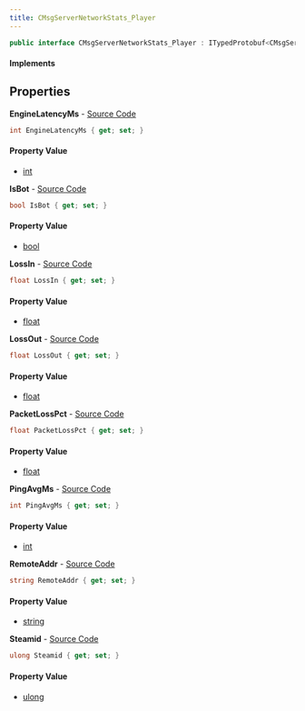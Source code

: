 ```yaml
---
title: CMsgServerNetworkStats_Player
---
```


```csharp
public interface CMsgServerNetworkStats_Player : ITypedProtobuf<CMsgServerNetworkStats_Player>, INativeHandle
```

#### Implements

## Properties

**EngineLatencyMs** - [Source Code](https://github.com/swiftly-solution/swiftlys2/blob/main/managed/src/SwiftlyS2.Generated/Protobufs/Interfaces/CMsgServerNetworkStats_Player.cs#L34)

```csharp
int EngineLatencyMs { get; set; }
```

#### Property Value

- [int](https://learn.microsoft.com/dotnet/api/system.int32)

**IsBot** - [Source Code](https://github.com/swiftly-solution/swiftlys2/blob/main/managed/src/SwiftlyS2.Generated/Protobufs/Interfaces/CMsgServerNetworkStats_Player.cs#L25)

```csharp
bool IsBot { get; set; }
```

#### Property Value

- [bool](https://learn.microsoft.com/dotnet/api/system.boolean)

**LossIn** - [Source Code](https://github.com/swiftly-solution/swiftlys2/blob/main/managed/src/SwiftlyS2.Generated/Protobufs/Interfaces/CMsgServerNetworkStats_Player.cs#L28)

```csharp
float LossIn { get; set; }
```

#### Property Value

- [float](https://learn.microsoft.com/dotnet/api/system.single)

**LossOut** - [Source Code](https://github.com/swiftly-solution/swiftlys2/blob/main/managed/src/SwiftlyS2.Generated/Protobufs/Interfaces/CMsgServerNetworkStats_Player.cs#L31)

```csharp
float LossOut { get; set; }
```

#### Property Value

- [float](https://learn.microsoft.com/dotnet/api/system.single)

**PacketLossPct** - [Source Code](https://github.com/swiftly-solution/swiftlys2/blob/main/managed/src/SwiftlyS2.Generated/Protobufs/Interfaces/CMsgServerNetworkStats_Player.cs#L22)

```csharp
float PacketLossPct { get; set; }
```

#### Property Value

- [float](https://learn.microsoft.com/dotnet/api/system.single)

**PingAvgMs** - [Source Code](https://github.com/swiftly-solution/swiftlys2/blob/main/managed/src/SwiftlyS2.Generated/Protobufs/Interfaces/CMsgServerNetworkStats_Player.cs#L19)

```csharp
int PingAvgMs { get; set; }
```

#### Property Value

- [int](https://learn.microsoft.com/dotnet/api/system.int32)

**RemoteAddr** - [Source Code](https://github.com/swiftly-solution/swiftlys2/blob/main/managed/src/SwiftlyS2.Generated/Protobufs/Interfaces/CMsgServerNetworkStats_Player.cs#L16)

```csharp
string RemoteAddr { get; set; }
```

#### Property Value

- [string](https://learn.microsoft.com/dotnet/api/system.string)

**Steamid** - [Source Code](https://github.com/swiftly-solution/swiftlys2/blob/main/managed/src/SwiftlyS2.Generated/Protobufs/Interfaces/CMsgServerNetworkStats_Player.cs#L13)

```csharp
ulong Steamid { get; set; }
```

#### Property Value

- [ulong](https://learn.microsoft.com/dotnet/api/system.uint64)

